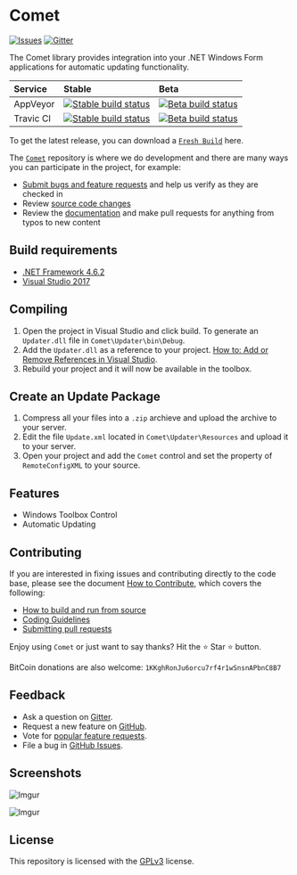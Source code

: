 # Comet
[![Issues](https://img.shields.io/github/issues/DarkByte7/Comet.svg?style=flat)](https://github.com/DarkByte7/Comet/issues)
[![Gitter](https://img.shields.io/gitter/room/nwjs/nw.js.svg)](https://gitter.im/Comet7/Lobby)

The Comet library provides integration into your .NET Windows Form applications for automatic updating functionality.

| Service | Stable | Beta |
| :---- | :---- | :------ |
AppVeyor | [ ![Stable build status][1]][2] | [![Beta build status][3]][4] |
Travic Cl | [ ![Stable build status][5]][6] | [![Beta build status][7]][8] |

[1]: https://img.shields.io/appveyor/ci/DarkByte7/Comet/master.svg?style=plastic
[2]: https://github.com/DarkByte7/Comet/releases
[3]: https://img.shields.io/appveyor/ci/DarkByte7/Comet/beta.svg?style=plastic
[4]: https://ci.appveyor.com/project/DarkByte7/Comet
[5]: https://img.shields.io/travis/DarkByte7/Comet/master.svg?style=plastic
[6]: https://github.com/DarkByte7/Comet/releases
[7]: https://img.shields.io/travis/DarkByte7/Comet/beta.svg?style=plastic
[8]: https://travis-ci.org/DarkByte7/Comet

To get the latest release, you can download a [`Fresh Build`](https://ci.appveyor.com/project/DarkByte7/Comet/build/artifacts) here.

The [`Comet`](https://github.com/DarkByte7/Comet) repository is where we do development and there are many ways you can participate in the project, for example:
- [Submit bugs and feature requests](https://github.com/DarkByte7/Comet/issues) and help us verify as they are checked in
- Review [source code changes](https://github.com/DarkByte7/Comet/pulls)
- Review the [documentation](https://github.com/DarkByte7/Comet/wiki) and make pull requests for anything from typos to new content

## Build requirements
- [.NET Framework 4.6.2](https://www.microsoft.com/en-us/download/details.aspx?id=53345)
- [Visual Studio 2017](https://www.visualstudio.com/downloads/)

## Compiling
1. Open the project in Visual Studio and click build. To generate an ```Updater.dll``` file in ```Comet\Updater\bin\Debug```.
2. Add the ```Updater.dll``` as a reference to your project. [How to: Add or Remove References in Visual Studio](https://msdn.microsoft.com/en-us/library/wkze6zky(v=vs.100).aspx).
3. Rebuild your project and it will now be available in the toolbox.

## Create an Update Package
1. Compress all your files into a ```.zip``` archieve and upload the archive to your server.
2. Edit the file ```Update.xml``` located in ```Comet\Updater\Resources``` and upload it to your server.
3. Open your project and add the ```Comet``` control and set the property of ```RemoteConfigXML``` to your source.

## Features
* Windows Toolbox Control
* Automatic Updating

## Contributing
If you are interested in fixing issues and contributing directly to the code base, please see the document [How to Contribute](https://github.com/DarkByte7/Comet/wiki/How-to-Contribute), which covers the following:
- [How to build and run from source](https://github.com/DarkByte7/Comet/wiki/How-to-Contribute#build-and-run-from-source)
- [Coding Guidelines](https://github.com/DarkByte7/Comet/wiki/Coding-Guidelines)
- [Submitting pull requests](https://github.com/DarkByte7/Comet/compare)

Enjoy using `Comet` or just want to say thanks?
Hit the ⭐️ Star ⭐️ button.

BitCoin donations are also welcome: `1KKghRonJu6orcu7rf4r1wSnsnAPbnC8B7`

## Feedback
- Ask a question on [Gitter](https://gitter.im/Comet7/Lobby).
- Request a new feature on [GitHub](https://github.com/DarkByte7/Comet/blob/beta/CONTRIBUTE.md).
- Vote for [popular feature requests](https://github.com/DarkByte7/Comet/issues?q=is:open+is:issue+label:feature-request+sort:reactions-B1-desc).
- File a bug in [GitHub Issues](https://github.com/DarkByte7/Comet/issues?q=is:open+is:issue).

## Screenshots
![Imgur](http://i.imgur.com/lvwo5D5.jpg)

![Imgur](http://i.imgur.com/0X0QULc.jpg)

## License
This repository is licensed with the [GPLv3](LICENSE) license.
